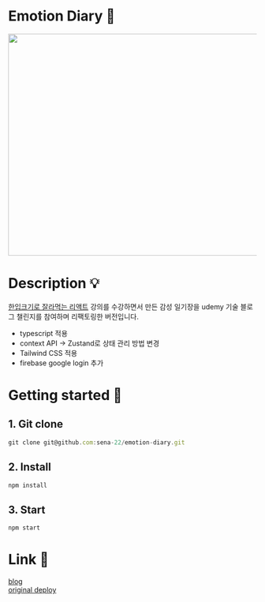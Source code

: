 # Emotion Diary 📘

<p align="center">
<img src="https://user-images.githubusercontent.com/110877564/234885654-22987fd1-cf79-44ac-a818-065bc9fbb1da.png" width="600" height="450">
</p>

# Description 💡
[한입크기로 잘라먹는 리액트](https://www.udemy.com/course/winterlood-react-basic/?couponCode=1B3AC13BE3B6AE66BCE1) 강의를 수강하면서 만든 감성 일기장을 udemy 기술 블로그 챌린지를 참여하며 리팩토링한 버전입니다. 

- typescript 적용
- context API -> Zustand로 상태 관리 방법 변경
- Tailwind CSS 적용
- firebase google login 추가

# Getting started 🚀

## 1. Git clone

```javascript
git clone git@github.com:sena-22/emotion-diary.git
```

## 2. Install

```javascript
npm install
```

## 3. Start

```javascript
npm start
```


# Link 📌
[blog](https://rienrose.tistory.com/category/Project/emotion%20diary) <br/>
[original deploy](https://reyna-emotion-diary.firebaseapp.com/)

